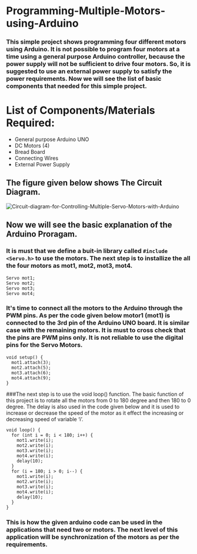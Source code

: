 
# Programming-Multiple-Motors-using-Arduino
### This simple project shows programming four different motors using Arduino. It is not possible to program four motors at a time using a general purpose Arduino controller, because the power supply will not be sufficient to drive four motors. So, it is suggested to use an external power supply to satisfy the power requirements. Now we will see the list of basic components that needed for this simple project.

# List of Components/Materials Required:
- General purpose Arduino UNO
- DC Motors (4)
- Bread Board
- Connecting Wires
- External Power Supply

## The figure given below shows The Circuit Diagram.
![Circuit-diagram-for-Controlling-Multiple-Servo-Motors-with-Arduino](https://user-images.githubusercontent.com/54228270/131220998-e19da888-7c39-40eb-a3e7-190a7e522dca.png)
## Now we will see the basic explanation of the Arduino Proragam.
### It is must that we define a buit-in library called `#include <Servo.h>` to use the motors. The next step is to installize the all the four motors as mot1, mot2, mot3, mot4. 
```
Servo mot1;
Servo mot2;
Servo mot3;
Servo mot4;

```
### It's time to connect all the motors to the Arduino through the PWM pins. As per the code given below motor1 (mot1) is connected to the 3rd pin of the Arduino UNO board. It is similar case with the remaining motors. It is must to cross check that the pins are PWM pins only. It is not reliable to use the digital pins for the Servo Motors. 
```
void setup() {
  mot1.attach(3);
  mot2.attach(5);
  mot3.attach(6);
  mot4.attach(9);
}

```
###The next step is to use the void loop() function. The basic function of this project is to rotate all the motors from 0 to 180 degree and then 180 to 0 degree. The delay is also used in the code given below and it is used to increase or decrease the speed of the motor as it effect the increasing or decreasing speed of variable ‘i’.
```
void loop() {
  for (int i = 0; i < 180; i++) {
    mot1.write(i);             
    mot2.write(i);    
    mot3.write(i);
    mot4.write(i);        
    delay(10);                     
  }
  for (i = 180; i > 0; i--) {
    mot1.write(i);               
    mot2.write(i);    
    mot3.write(i);
    mot4.write(i);         
    delay(10);                     
  }
}

```
### This is how the given arduino code can be used in the applications that need two or motors. The next level of this application will be synchronization of the motors as per the requirements.
  
